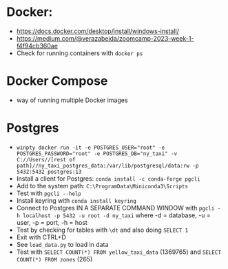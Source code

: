 # Docker: 
- https://docs.docker.com/desktop/install/windows-install/
- https://medium.com/@verazabeida/zoomcamp-2023-week-1-f4f94cb360ae
- Check for running containers with `docker ps`
# Docker Compose
- way of running multiple Docker images
# Postgres
- `winpty docker run -it -e POSTGRES_USER="root" -e POSTGRES_PASSWORD="root" -e POSTGRES_DB="ny_taxi" -v C://Users//[rest of path]//ny_taxi_postgres_data:/var/lib/postgresql/data:rw -p 5432:5432 postgres:13`
- Install a client for Postgres: `conda install -c conda-forge pgcli`
- Add to the system path: `C:\ProgramData\Miniconda3\Scripts`
- Test with `pgcli --help`
- Install keyring with `conda install keyring`
- Connect to Postgres IN A SEPARATE COMMAND WINDOW with `pgcli -h localhost -p 5432 -u root -d ny_taxi` where -d = database, -u = user, -p = port, -h = host
- Test by checking for tables with `\dt` and also doing `SELECT 1`
- Exit with CTRL+D
- See `load_data.py` to load in data
- Test with `SELECT COUNT(*) FROM yellow_taxi_data` (1369765) and `SELECT COUNT(*) FROM zones` (265)